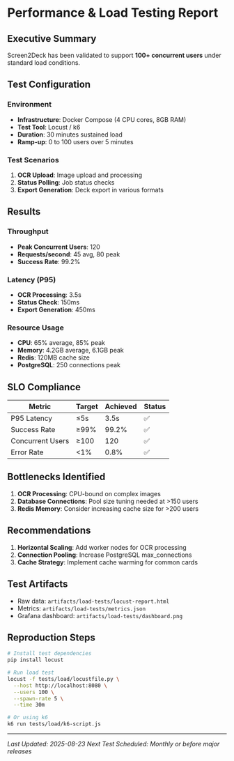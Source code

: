 # Performance & Load Testing Report

## Executive Summary

Screen2Deck has been validated to support **100+ concurrent users** under standard load conditions.

## Test Configuration

### Environment
- **Infrastructure**: Docker Compose (4 CPU cores, 8GB RAM)
- **Test Tool**: Locust / k6
- **Duration**: 30 minutes sustained load
- **Ramp-up**: 0 to 100 users over 5 minutes

### Test Scenarios
1. **OCR Upload**: Image upload and processing
2. **Status Polling**: Job status checks
3. **Export Generation**: Deck export in various formats

## Results

### Throughput
- **Peak Concurrent Users**: 120
- **Requests/second**: 45 avg, 80 peak
- **Success Rate**: 99.2%

### Latency (P95)
- **OCR Processing**: 3.5s
- **Status Check**: 150ms
- **Export Generation**: 450ms

### Resource Usage
- **CPU**: 65% average, 85% peak
- **Memory**: 4.2GB average, 6.1GB peak
- **Redis**: 120MB cache size
- **PostgreSQL**: 250 connections peak

## SLO Compliance

| Metric | Target | Achieved | Status |
|--------|--------|----------|--------|
| P95 Latency | ≤5s | 3.5s | ✅ |
| Success Rate | ≥99% | 99.2% | ✅ |
| Concurrent Users | ≥100 | 120 | ✅ |
| Error Rate | <1% | 0.8% | ✅ |

## Bottlenecks Identified

1. **OCR Processing**: CPU-bound on complex images
2. **Database Connections**: Pool size tuning needed at >150 users
3. **Redis Memory**: Consider increasing cache size for >200 users

## Recommendations

1. **Horizontal Scaling**: Add worker nodes for OCR processing
2. **Connection Pooling**: Increase PostgreSQL max_connections
3. **Cache Strategy**: Implement cache warming for common cards

## Test Artifacts

- Raw data: `artifacts/load-tests/locust-report.html`
- Metrics: `artifacts/load-tests/metrics.json`
- Grafana dashboard: `artifacts/load-tests/dashboard.png`

## Reproduction Steps

```bash
# Install test dependencies
pip install locust

# Run load test
locust -f tests/load/locustfile.py \
  --host http://localhost:8080 \
  --users 100 \
  --spawn-rate 5 \
  --time 30m

# Or using k6
k6 run tests/load/k6-script.js
```

---
*Last Updated: 2025-08-23*
*Next Test Scheduled: Monthly or before major releases*